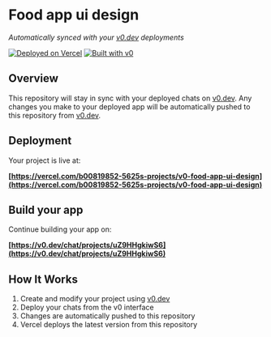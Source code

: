# Food app ui design

*Automatically synced with your [v0.dev](https://v0.dev) deployments*

[![Deployed on Vercel](https://img.shields.io/badge/Deployed%20on-Vercel-black?style=for-the-badge&logo=vercel)](https://vercel.com/b00819852-5625s-projects/v0-food-app-ui-design)
[![Built with v0](https://img.shields.io/badge/Built%20with-v0.dev-black?style=for-the-badge)](https://v0.dev/chat/projects/uZ9HHgkiwS6)

## Overview

This repository will stay in sync with your deployed chats on [v0.dev](https://v0.dev).
Any changes you make to your deployed app will be automatically pushed to this repository from [v0.dev](https://v0.dev).

## Deployment

Your project is live at:

**[https://vercel.com/b00819852-5625s-projects/v0-food-app-ui-design](https://vercel.com/b00819852-5625s-projects/v0-food-app-ui-design)**

## Build your app

Continue building your app on:

**[https://v0.dev/chat/projects/uZ9HHgkiwS6](https://v0.dev/chat/projects/uZ9HHgkiwS6)**

## How It Works

1. Create and modify your project using [v0.dev](https://v0.dev)
2. Deploy your chats from the v0 interface
3. Changes are automatically pushed to this repository
4. Vercel deploys the latest version from this repository
